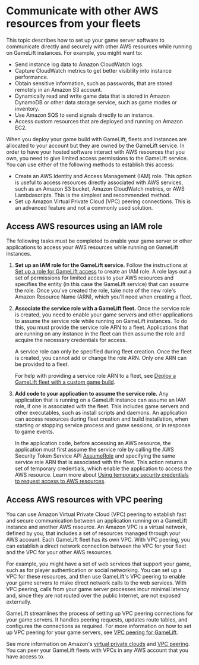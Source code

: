 # Communicate with other AWS resources from your fleets<a name="gamelift-sdk-server-resources"></a>

This topic describes how to set up your game server software to communicate directly and securely with other AWS resources while running on GameLift instances\. For example, you might want to:
+ Send instance log data to Amazon CloudWatch logs\.
+ Capture CloudWatch metrics to get better visibility into instance performance\.
+ Obtain sensitive information, such as passwords, that are stored remotely in an Amazon S3 account\.
+ Dynamically read and write game data that is stored in Amazon DynamoDB or other data storage service, such as game modes or inventory\.
+ Use Amazon SQS to send signals directly to an instance\.
+ Access custom resources that are deployed and running on Amazon EC2\.

When you deploy your game build with GameLift, fleets and instances are allocated to your account but they are owned by the GameLift service\. In order to have your hosted software interact with AWS resources that you own, you need to give limited access permissions to the GameLift service\. You can use either of the following methods to establish this access:
+ Create an AWS Identity and Access Management \(IAM\) role\. This option is useful to access resources directly associated with AWS services, such as an Amazon S3 bucket, Amazon CloudWatch metrics, or AWS Lambdascripts\. This is the simplest and recommended method\.
+ Set up Amazon Virtual Private Cloud \(VPC\) peering connections\. This is an advanced feature and not a commonly used solution\.

## Access AWS resources using an IAM role<a name="gamelift-sdk-server-resources-roles"></a>

The following tasks must be completed to enable your game server or other applications to access your AWS resources while running on GameLift instances\. 

1. **Set up an IAM role for the GameLift service\.** Follow the instructions at [Set up a role for GameLift access](setting-up-role.md) to create an IAM role\. A role lays out a set of permissions for limited access to your AWS resources and specifies the entity \(in this case the GameLift service\) that can assume the role\. Once you've created the role, take note of the new role's Amazon Resource Name \(ARN\), which you'll need when creating a fleet\.

1. **Associate the service role with a GameLift fleet\.** Once the service role is created, you need to enable your game servers and other applications to assume the service role while running on GameLift instances\. To do this, you must provide the service role ARN to a fleet\. Applications that are running on any instance in the fleet can then assume the role and acquire the necessary credentials for access\. 

   A service role can only be specified during fleet creation\. Once the fleet is created, you cannot add or change the role ARN\. Only one ARN can be provided to a fleet\.

   For help with providing a service role ARN to a fleet, see [Deploy a GameLift fleet with a custom game build](fleets-creating.md)\.

1. **Add code to your application to assume the service role\.** Any application that is running on a GameLift instance can assume an IAM role, if one is associated with the fleet\. This includes game servers and other executables, such as install scripts and daemons\. An application can access resources during fleet creation and build installation, when starting or stopping service process and game sessions, or in response to game events\. 

   In the application code, before accessing an AWS resource, the application must first assume the service role by calling the AWS Security Token Service API [AssumeRole](https://docs.aws.amazon.com/STS/latest/APIReference/API_AssumeRole.html) and specifying the same service role ARN that is associated with the fleet\. This action returns a set of temporary credentials, which enable the application to access the AWS resource\. Learn more about [ Using temporary security credentials to request access to AWS resources](https://docs.aws.amazon.com/IAM/latest/UserGuide/id_credentials_temp_use-resources.html)\. 

## Access AWS resources with VPC peering<a name="gamelift-sdk-server-resources-vpc"></a>

You can use Amazon Virtual Private Cloud \(VPC\) peering to establish fast and secure communication between an application running on a GameLift instance and another AWS resource\. An Amazon VPC is a virtual network, defined by you, that includes a set of resources managed through your AWS account\. Each GameLift fleet has its own VPC\. With VPC peering, you can establish a direct network connection between the VPC for your fleet and the VPC for your other AWS resources\.

For example, you might have a set of web services that support your game, such as for player authentication or social networking\. You can set up a VPC for these resources, and then use GameLift's VPC peering to enable your game servers to make direct network calls to the web services\. With VPC peering, calls from your game server processes incur minimal latency and, since they are not routed over the public Internet, are not exposed externally\. 

GameLift streamlines the process of setting up VPC peering connections for your game servers\. It handles peering requests, updates route tables, and configures the connections as required\. For more information on how to set up VPC peering for your game servers, see [VPC peering for GameLift](vpc-peering.md)\.

See more information on Amazon's [virtual private clouds](https://docs.aws.amazon.com/vpc/latest/userguide/what-is-amazon-vpc.html) and [VPC peering](https://docs.aws.amazon.com/vpc/latest/peering/what-is-vpc-peering.html)\. You can peer your GameLift fleets with VPCs in any AWS account that you have access to\.